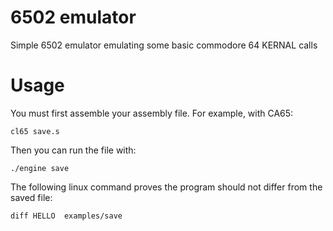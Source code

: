 # 6502 emulator

Simple 6502 emulator emulating some basic commodore 64 KERNAL calls

# Usage

You must first assemble your assembly file. For example, with CA65:

`cl65 save.s`

Then you can run the file with:

`./engine save`

The following linux command proves the program should not differ from the
saved file:

`diff HELLO  examples/save`
